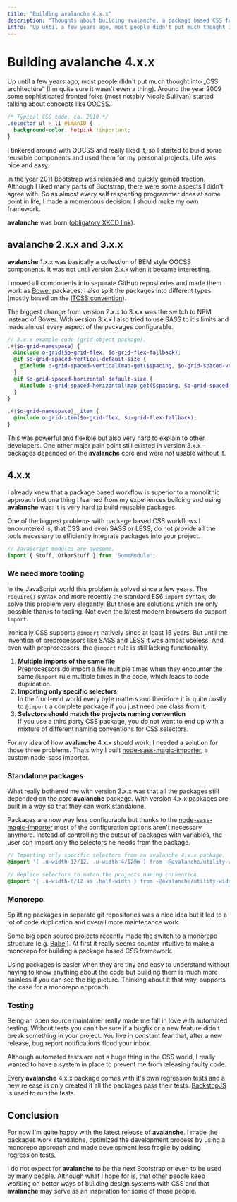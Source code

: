 ```yaml
---
title: "Building avalanche 4.x.x"
description: "Thoughts about building avalanche, a package based CSS framework."
intro: "Up until a few years ago, most people didn't put much thought into „CSS architecture“ (I'm quite sure it wasn't even a thing). Around the year 2009 some sophisticated fronted folks (most notably Nicole Sullivan) started talking about concepts like OOCSS..."
---
```


# Building avalanche 4.x.x
Up until a few years ago, most people didn't put much thought into „CSS architecture“ (I'm quite sure it wasn't even a thing). Around the year 2009 some sophisticated fronted folks (most notably Nicole Sullivan) started talking about concepts like [OOCSS](http://de.slideshare.net/stubbornella/object-oriented-css).

```css
/* Typical CSS code, ca. 2010 */
.selector ul > li #imAnID {
  background-color: hotpink !important;
}
```

I tinkered around with OOCSS and really liked it, so I started to build some reusable components and used them for my personal projects. Life was nice and easy.

In the year 2011 Bootstrap was released and quickly gained traction. Although I liked many parts of Bootstrap, there were some aspects I didn't agree with. So as almost every self respecting programmer does at some point in life, I made a momentous decision: I should make my own framework.

**avalanche** was born ([obligatory XKCD link](https://xkcd.com/927/)).

## avalanche 2.x.x and 3.x.x
**avalanche** 1.x.x was basically a collection of BEM style OOCSS components. It was not until version 2.x.x when it became interesting.

I moved all components into separate GitHub repositories and made them work as [Bower](https://bower.io/) packages. I also split the packages into different types (mostly based on the [ITCSS convention](http://csswizardry.net/talks/2014/11/itcss-dafed.pdf)).

The biggest change from version 2.x.x to 3.x.x was the switch to NPM instead of Bower. With version 3.x.x I also tried to use SASS to it's limits and made almost every aspect of the packages configurable.

```scss
// 3.x.x example code (grid object package).
.#{$o-grid-namespace} {
  @include o-grid($o-grid-flex, $o-grid-flex-fallback);
  @if $o-grid-spaced-vertical-default-size {
    @include o-grid-spaced-vertical(map-get($spacing, $o-grid-spaced-vertical-default-size), '.#{$o-grid-namespace}__item');
  }
  @if $o-grid-spaced-horizontal-default-size {
    @include o-grid-spaced-horizontal(map-get($spacing, $o-grid-spaced-horizontal-default-size), '.#{$o-grid-namespace}__item');
  }
}

.#{$o-grid-namespace}__item {
  @include o-grid-item($o-grid-flex, $o-grid-flex-fallback);
}
```

This was powerful and flexible but also very hard to explain to other developers. One other major pain point still existed in version 3.x.x – packages depended on the **avalanche** core and were not usable without it.

## 4.x.x
I already knew that a package based workflow is superior to a monolithic approach but one thing I learned from my experiences building and using **avalanche** was: it is very hard to build reusable packages.

One of the biggest problems with package based CSS workflows I encountered is, that CSS and even SASS or LESS, do not provide all the tools necessary to efficiently integrate packages into your project.

```js
// JavaScript modules are awesome.
import { Stuff, OtherStuff } from 'SomeModule';
```

### We need more tooling
In the JavaScript world this problem is solved since a few years. The `require()` syntax and more recently the standard ES6 `import` syntax, do solve this problem very elegantly. But those are solutions which are only possible thanks to tooling. Not even the latest modern browsers do support `import`.

Ironically CSS supports `@import` natively since at least 15 years. But until the invention of preprocessors like SASS and LESS it was almost useless. And even with preprocessors, the `@import` rule is still lacking functionality.

1. **Multiple imports of the same file**  
Preprocessors do import a file multiple times when they encounter the same `@import` rule multiple times in the code, which leads to code duplication.
2. **Importing only specific selectors**  
In the front-end world every byte matters and therefore it is quite costly to `@import` a complete package if you just need one class from it.
3. **Selectors should match the projects naming convention**  
If you use a third party CSS package, you do not want to end up with a mixture of different naming conventions for CSS selectors.

For my idea of how **avalanche** 4.x.x should work, I needed a solution for those three problems. Thats why I built [node-sass-magic-importer](https://github.com/maoberlehner/node-sass-magic-importer), a custom node-sass importer.

### Standalone packages
What really bothered me with version 3.x.x was that all the packages still depended on the core **avalanche** package. With version 4.x.x packages are built in a way so that they can work standalone.

Packages are now way less configurable but thanks to the [node-sass-magic-importer](https://github.com/maoberlehner/node-sass-magic-importer) most of the configuration options aren't necessary anymore. Instead of controlling the output of packages with variables, the user can import only the selectors he needs from the package.

```scss
// Importing only specific selectors from an avalanche 4.x.x package.
@import '{ .u-width-12/12, .u-width-4/12@m } from ~@avalanche/utility-width';

// Replace selectors to match the projects naming convention.
@import '{ .u-width-6/12 as .half-width } from ~@avalanche/utility-width';
```

### Monorepo
Splitting packages in separate git repositories was a nice idea but it led to a lot of code duplication and overall more maintenance work.

Some big open source projects recently made the switch to a monorepo structure (e.g. [Babel](https://github.com/babel/babel/blob/master/doc/design/monorepo.md)). At first it really seems counter intuitive to make a monorepo for building a package based CSS framework.

Using packages is easier when they are tiny and easy to understand without having to know anything about the code but building them is much more painless if you can see the big picture. Thinking about it that way, supports the case for a monorepo approach.

### Testing
Being an open source maintainer really made me fall in love with automated testing. Without tests you can't be sure if a bugfix or a new feature didn't break something in your project. You live in constant fear that, after a new release, bug report notifications flood your inbox.

Although automated tests are not a huge thing in the CSS world, I really wanted to have a system in place to prevent me from releasing faulty code.

Every **avalanche** 4.x.x package comes with it's own regression tests and a new release is only created if all the packages pass their tests. [BackstopJS](https://github.com/garris/backstopjs) is used to run the tests.

## Conclusion
For now I'm quite happy with the latest release of **avalanche**. I made the packages work standalone, optimized the development process by using a monorepo approach and made development less fragile by adding regression tests.

I do not expect for **avalanche** to be the next Bootstrap or even to be used by many people. Although what I hope for is, that other people keep working on better ways of building design systems with CSS and that **avalanche** may serve as an inspiration for some of those people.
